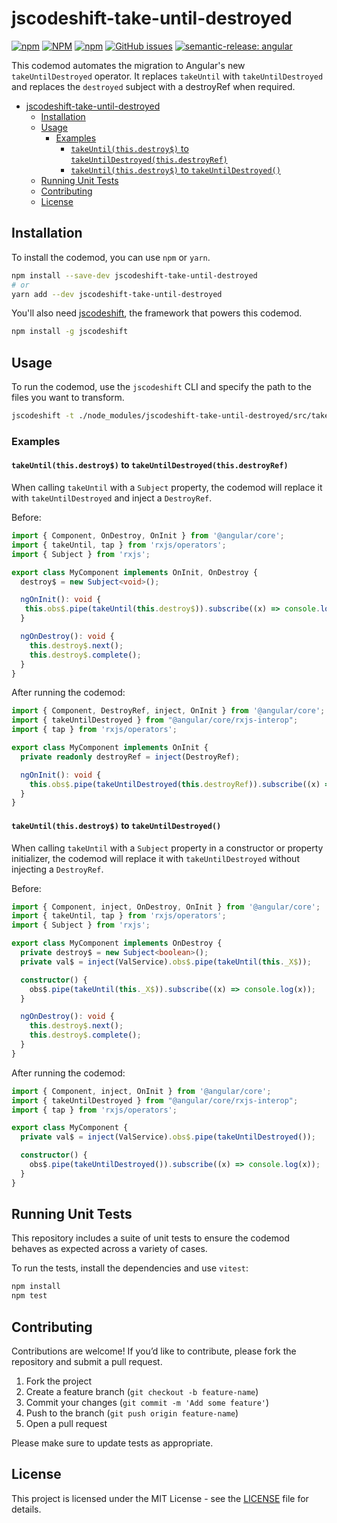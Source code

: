 # jscodeshift-take-until-destroyed

[![npm](https://img.shields.io/npm/v/jscodeshift-take-until-destroyed?style=flat-square)](https://www.npmjs.com/package/jscodeshift-take-until-destroyed?activeTab=versions)
[![NPM](https://img.shields.io/npm/l/jscodeshift-take-until-destroyed?style=flat-square)](https://raw.githubusercontent.com/manbearwiz/jscodeshift-take-until-destroyed/master/LICENSE)
[![npm](https://img.shields.io/npm/dt/jscodeshift-take-until-destroyed?style=flat-square)](https://www.npmjs.com/package/jscodeshift-take-until-destroyed)
[![GitHub issues](https://img.shields.io/github/issues/manbearwiz/jscodeshift-take-until-destroyed?style=flat-square)](https://github.com/manbearwiz/jscodeshift-take-until-destroyed/issues)
[![semantic-release: angular](https://img.shields.io/badge/semantic--release-angular-e10079?logo=semantic-release&style=flat-square)](https://github.com/semantic-release/semantic-release)

This codemod automates the migration to Angular's new `takeUntilDestroyed` operator. It replaces `takeUntil` with `takeUntilDestroyed` and replaces the `destroyed` subject with a destroyRef when required.

- [jscodeshift-take-until-destroyed](#jscodeshift-take-until-destroyed)
  - [Installation](#installation)
  - [Usage](#usage)
    - [Examples](#examples)
      - [`takeUntil(this.destroy$)` to `takeUntilDestroyed(this.destroyRef)`](#takeuntilthisdestroy-to-takeuntildestroyedthisdestroyref)
      - [`takeUntil(this.destroy$)` to `takeUntilDestroyed()`](#takeuntilthisdestroy-to-takeuntildestroyed)
  - [Running Unit Tests](#running-unit-tests)
  - [Contributing](#contributing)
  - [License](#license)

## Installation

To install the codemod, you can use `npm` or `yarn`.

```bash
npm install --save-dev jscodeshift-take-until-destroyed
# or
yarn add --dev jscodeshift-take-until-destroyed
```

You'll also need [jscodeshift](https://github.com/facebook/jscodeshift), the framework that powers this codemod.

```bash
npm install -g jscodeshift
```

## Usage

To run the codemod, use the `jscodeshift` CLI and specify the path to the files you want to transform.

```bash
jscodeshift -t ./node_modules/jscodeshift-take-until-destroyed/src/take-until-destroyed.ts src
```

### Examples

#### `takeUntil(this.destroy$)` to `takeUntilDestroyed(this.destroyRef)`

When calling `takeUntil` with a `Subject` property, the codemod will replace it with `takeUntilDestroyed` and inject a `DestroyRef`.

Before:

```ts
import { Component, OnDestroy, OnInit } from '@angular/core';
import { takeUntil, tap } from 'rxjs/operators';
import { Subject } from 'rxjs';

export class MyComponent implements OnInit, OnDestroy {
  destroy$ = new Subject<void>();

  ngOnInit(): void {
   this.obs$.pipe(takeUntil(this.destroy$)).subscribe((x) => console.log(x));
  }

  ngOnDestroy(): void {
    this.destroy$.next();
    this.destroy$.complete();
  }
}
```

After running the codemod:

```ts
import { Component, DestroyRef, inject, OnInit } from '@angular/core';
import { takeUntilDestroyed } from "@angular/core/rxjs-interop";
import { tap } from 'rxjs/operators';

export class MyComponent implements OnInit {
  private readonly destroyRef = inject(DestroyRef);

  ngOnInit(): void {
    this.obs$.pipe(takeUntilDestroyed(this.destroyRef)).subscribe((x) => console.log(x));
  }
}
```

#### `takeUntil(this.destroy$)` to `takeUntilDestroyed()`

When calling `takeUntil` with a `Subject` property in a constructor or property initializer, the codemod will replace it with `takeUntilDestroyed` without injecting a `DestroyRef`.

Before:

```ts
import { Component, inject, OnDestroy, OnInit } from '@angular/core';
import { takeUntil, tap } from 'rxjs/operators';
import { Subject } from 'rxjs';

export class MyComponent implements OnDestroy {
  private destroy$ = new Subject<boolean>();
  private val$ = inject(ValService).obs$.pipe(takeUntil(this._X$));

  constructor() {
    obs$.pipe(takeUntil(this._X$)).subscribe((x) => console.log(x));
  }

  ngOnDestroy(): void {
    this.destroy$.next();
    this.destroy$.complete();
  }
}
```

After running the codemod:

```ts
import { Component, inject, OnInit } from '@angular/core';
import { takeUntilDestroyed } from "@angular/core/rxjs-interop";
import { tap } from 'rxjs/operators';

export class MyComponent {
  private val$ = inject(ValService).obs$.pipe(takeUntilDestroyed());

  constructor() {
    obs$.pipe(takeUntilDestroyed()).subscribe((x) => console.log(x));
  }
}
```

## Running Unit Tests

This repository includes a suite of unit tests to ensure the codemod behaves as expected across a variety of cases.

To run the tests, install the dependencies and use `vitest`:

```sh
npm install
npm test
```

## Contributing

Contributions are welcome! If you’d like to contribute, please fork the repository and submit a pull request.

1. Fork the project
2. Create a feature branch (`git checkout -b feature-name`)
3. Commit your changes (`git commit -m 'Add some feature'`)
4. Push to the branch (`git push origin feature-name`)
5. Open a pull request

Please make sure to update tests as appropriate.

## License

This project is licensed under the MIT License - see the [LICENSE](LICENSE) file for details.
